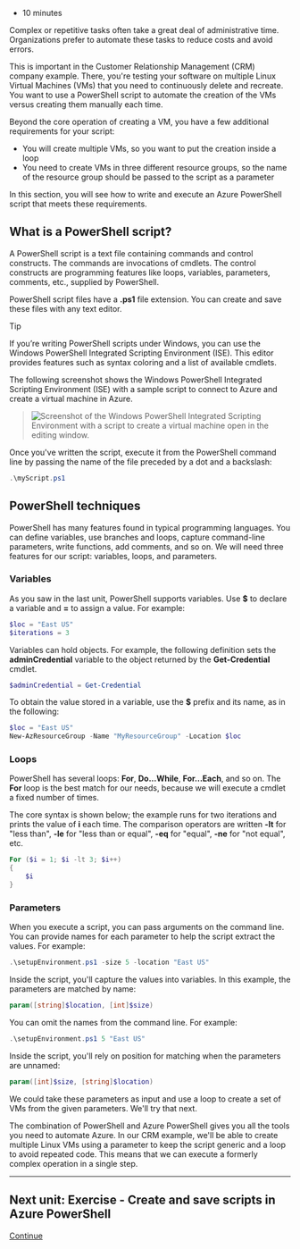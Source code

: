 - 10 minutes

Complex or repetitive tasks often take a great deal of administrative time. Organizations prefer to automate these tasks to reduce costs and avoid errors.

This is important in the Customer Relationship Management (CRM) company example. There, you're testing your software on multiple Linux Virtual Machines (VMs) that you need to continuously delete and recreate. You want to use a PowerShell script to automate the creation of the VMs versus creating them manually each time.

Beyond the core operation of creating a VM, you have a few additional requirements for your script:

- You will create multiple VMs, so you want to put the creation inside a loop
- You need to create VMs in three different resource groups, so the name of the resource group should be passed to the script as a parameter

In this section, you will see how to write and execute an Azure PowerShell script that meets these requirements.

## What is a PowerShell script?

A PowerShell script is a text file containing commands and control constructs. The commands are invocations of cmdlets. The control constructs are programming features like loops, variables, parameters, comments, etc., supplied by PowerShell.

PowerShell script files have a **.ps1** file extension. You can create and save these files with any text editor.

Tip

If you’re writing PowerShell scripts under Windows, you can use the Windows PowerShell Integrated Scripting Environment (ISE). This editor provides features such as syntax coloring and a list of available cmdlets.

The following screenshot shows the Windows PowerShell Integrated Scripting Environment (ISE) with a sample script to connect to Azure and create a virtual machine in Azure.

> ![Screenshot of the Windows PowerShell Integrated Scripting Environment with a script to create a virtual machine open in the editing window.](https://docs.microsoft.com/en-us/learn/modules/automate-azure-tasks-with-powershell/media/7-windows-powershell-ise-screenshot.png)

Once you've written the script, execute it from the PowerShell command line by passing the name of the file preceded by a dot and a backslash:

```powershell
.\myScript.ps1
```

## PowerShell techniques

PowerShell has many features found in typical programming languages. You can define variables, use branches and loops, capture command-line parameters, write functions, add comments, and so on. We will need three features for our script: variables, loops, and parameters.

### Variables

As you saw in the last unit, PowerShell supports variables. Use **$** to declare a variable and **\=** to assign a value. For example:

```powershell
$loc = "East US"
$iterations = 3
```

Variables can hold objects. For example, the following definition sets the **adminCredential** variable to the object returned by the **Get-Credential** cmdlet.

```powershell
$adminCredential = Get-Credential
```

To obtain the value stored in a variable, use the **$** prefix and its name, as in the following:

```powershell
$loc = "East US"
New-AzResourceGroup -Name "MyResourceGroup" -Location $loc
```

### Loops

PowerShell has several loops: **For**, **Do...While**, **For...Each**, and so on. The **For** loop is the best match for our needs, because we will execute a cmdlet a fixed number of times.

The core syntax is shown below; the example runs for two iterations and prints the value of **i** each time. The comparison operators are written **\-lt** for "less than", **\-le** for "less than or equal", **\-eq** for "equal", **\-ne** for "not equal", etc.

```powershell
For ($i = 1; $i -lt 3; $i++)
{
    $i
}
```

### Parameters

When you execute a script, you can pass arguments on the command line. You can provide names for each parameter to help the script extract the values. For example:

```powershell
.\setupEnvironment.ps1 -size 5 -location "East US"
```

Inside the script, you'll capture the values into variables. In this example, the parameters are matched by name:

```powershell
param([string]$location, [int]$size)
```

You can omit the names from the command line. For example:

```powershell
.\setupEnvironment.ps1 5 "East US"
```

Inside the script, you'll rely on position for matching when the parameters are unnamed:

```powershell
param([int]$size, [string]$location)
```

We could take these parameters as input and use a loop to create a set of VMs from the given parameters. We'll try that next.

The combination of PowerShell and Azure PowerShell gives you all the tools you need to automate Azure. In our CRM example, we'll be able to create multiple Linux VMs using a parameter to keep the script generic and a loop to avoid repeated code. This means that we can execute a formerly complex operation in a single step.

___

## Next unit: Exercise - Create and save scripts in Azure PowerShell

[Continue][1]

[1]: https://docs.microsoft.com/en-us/learn/modules/automate-azure-tasks-with-powershell/8-exercise-create-resource-using-script/
